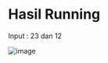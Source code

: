 <h1>Hasil Running</h1>

Input : 23 dan 12 

![image](https://github.com/user-attachments/assets/08ebb455-d56d-4763-8d30-c7fe0bc2d562)

